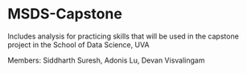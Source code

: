 # MSDS-Capstone
Includes analysis for practicing skills that will be used in the capstone project in the School of Data Science, UVA

Members: Siddharth Suresh, Adonis Lu, Devan Visvalingam
